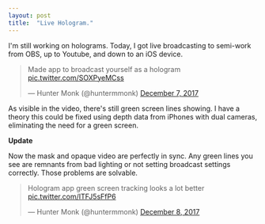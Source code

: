 ```yaml
---
layout: post
title:  "Live Hologram."
---
```


I'm still working on holograms. Today, I got live broadcasting to semi-work from OBS, up to Youtube, and down to an iOS device.

<blockquote class="twitter-video" data-lang="en"><p lang="en" dir="ltr">Made app to broadcast yourself as a hologram <a href="https://t.co/SOXPyeMCss">pic.twitter.com/SOXPyeMCss</a></p>&mdash; Hunter Monk (@huntermmonk) <a href="https://twitter.com/huntermmonk/status/938869858514505729?ref_src=twsrc%5Etfw">December 7, 2017</a></blockquote> <script async src="https://platform.twitter.com/widgets.js" charset="utf-8"></script> 

As visible in the video, there's still green screen lines showing. I have a theory this could be fixed using depth data from iPhones with dual cameras, eliminating the need for a green screen.

**Update**

Now the mask and opaque video are perfectly in sync. Any green lines you see are remnants from bad lighting or not setting broadcast settings correctly. Those problems are solvable.

<blockquote class="twitter-tweet" data-lang="en"><p lang="en" dir="ltr">Hologram app green screen tracking looks a lot better <a href="https://t.co/ITFJ5sFfP6">pic.twitter.com/ITFJ5sFfP6</a></p>&mdash; Hunter Monk (@huntermmonk) <a href="https://twitter.com/huntermmonk/status/938981552641392645?ref_src=twsrc%5Etfw">December 8, 2017</a></blockquote> <script async src="https://platform.twitter.com/widgets.js" charset="utf-8"></script> 

